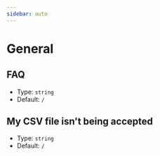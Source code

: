 ```yaml
---
sidebar: auto
---
```


# General

## FAQ

- Type: `string`
- Default: `/`

## My CSV file isn't being accepted

- Type: `string`
- Default: `/`
